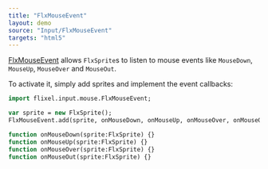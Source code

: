 ```yaml
---
title: "FlxMouseEvent"
layout: demo
source: "Input/FlxMouseEvent"
targets: "html5"
---
```


[FlxMouseEvent](https://api.haxeflixel.com/flixel/input/mouse/FlxMouseEvent.html) allows `FlxSprite`s to listen to mouse events like `MouseDown`, `MouseUp`, `MouseOver` and `MouseOut`.

To activate it, simply add sprites and implement the event callbacks:

```haxe
import flixel.input.mouse.FlxMouseEvent;

var sprite = new FlxSprite();
FlxMouseEvent.add(sprite, onMouseDown, onMouseUp, onMouseOver, onMouseOut); 

function onMouseDown(sprite:FlxSprite) {}
function onMouseUp(sprite:FlxSprite) {}
function onMouseOver(sprite:FlxSprite) {}
function onMouseOut(sprite:FlxSprite) {}
```